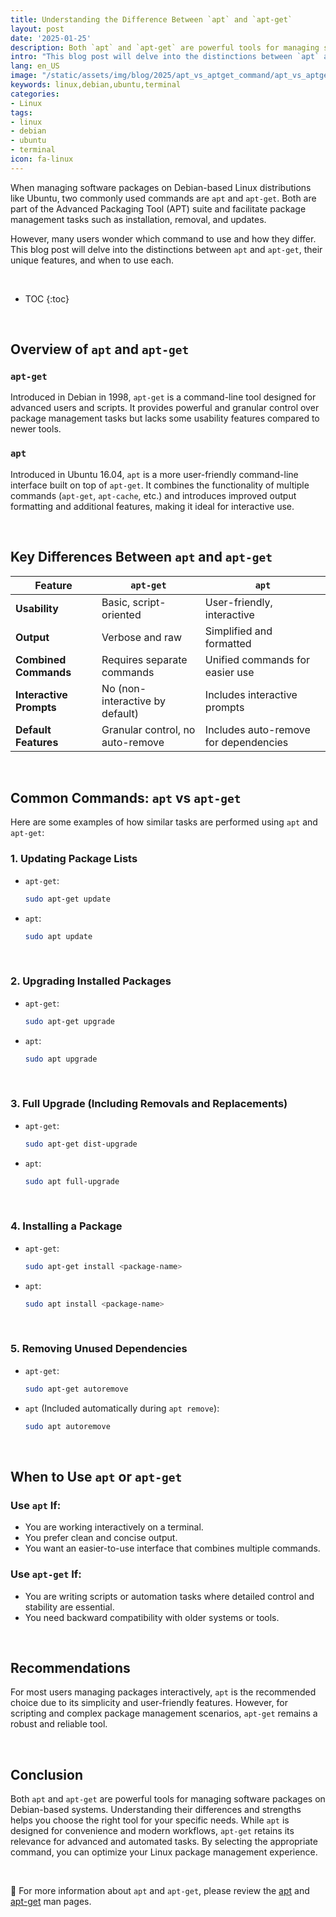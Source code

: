 ```yaml
---
title: Understanding the Difference Between `apt` and `apt-get`
layout: post
date: '2025-01-25'
description: Both `apt` and `apt-get` are powerful tools for managing software packages on Debian-based systems.
intro: "This blog post will delve into the distinctions between `apt` and `apt-get`, their unique features, and when to use each." 
lang: en_US
image: "/static/assets/img/blog/2025/apt_vs_aptget_command/apt_vs_aptget_command.jpg"
keywords: linux,debian,ubuntu,terminal
categories:
- Linux
tags:
- linux
- debian
- ubuntu
- terminal
icon: fa-linux
---
```


When managing software packages on Debian-based Linux distributions like Ubuntu, two commonly used commands are `apt` and `apt-get`. Both are part of the Advanced Packaging Tool (APT) suite and facilitate package management tasks such as installation, removal, and updates. 

However, many users wonder which command to use and how they differ. This blog post will delve into the distinctions between `apt` and `apt-get`, their unique features, and when to use each.

<br>

* TOC 
{:toc}

<br>

## Overview of `apt` and `apt-get`

### `apt-get`
Introduced in Debian in 1998, `apt-get` is a command-line tool designed for advanced users and scripts. It provides powerful and granular control over package management tasks but lacks some usability features compared to newer tools.

### `apt`
Introduced in Ubuntu 16.04, `apt` is a more user-friendly command-line interface built on top of `apt-get`. It combines the functionality of multiple commands (`apt-get`, `apt-cache`, etc.) and introduces improved output formatting and additional features, making it ideal for interactive use.

<br>

## Key Differences Between `apt` and `apt-get`

| Feature                           | `apt-get`                                 | `apt`                                 |
|-----------------------------------|-------------------------------------------|---------------------------------------|
| **Usability**                     | Basic, script-oriented                    | User-friendly, interactive            |
| **Output**                        | Verbose and raw                           | Simplified and formatted              |
| **Combined Commands**             | Requires separate commands                | Unified commands for easier use       |
| **Interactive Prompts**           | No (non-interactive by default)           | Includes interactive prompts          |
| **Default Features**              | Granular control, no auto-remove          | Includes auto-remove for dependencies |

<br>

## Common Commands: `apt` vs `apt-get`

Here are some examples of how similar tasks are performed using `apt` and `apt-get`:

### 1. **Updating Package Lists**
   - `apt-get`:
     ```bash
     sudo apt-get update
     ```
   - `apt`:
     ```bash
     sudo apt update
     ```

<br>

### 2. **Upgrading Installed Packages**
   - `apt-get`:
     ```bash
     sudo apt-get upgrade
     ```
   - `apt`:
     ```bash
     sudo apt upgrade
     ```

<br>

### 3. **Full Upgrade (Including Removals and Replacements)**
   - `apt-get`:
     ```bash
     sudo apt-get dist-upgrade
     ```
   - `apt`:
     ```bash
     sudo apt full-upgrade
     ```

<br>

### 4. **Installing a Package**
   - `apt-get`:
     ```bash
     sudo apt-get install <package-name>
     ```
   - `apt`:
     ```bash
     sudo apt install <package-name>
     ```

<br>

### 5. **Removing Unused Dependencies**
   - `apt-get`:
     ```bash
     sudo apt-get autoremove
     ```
   - `apt` (Included automatically during `apt remove`):
     ```bash
     sudo apt autoremove
     ```

<br>

## When to Use `apt` or `apt-get`

### Use `apt` If:
- You are working interactively on a terminal.
- You prefer clean and concise output.
- You want an easier-to-use interface that combines multiple commands.

### Use `apt-get` If:
- You are writing scripts or automation tasks where detailed control and stability are essential.
- You need backward compatibility with older systems or tools.

<br>

## Recommendations

For most users managing packages interactively, `apt` is the recommended choice due to its simplicity and user-friendly features. However, for scripting and complex package management scenarios, `apt-get` remains a robust and reliable tool.

<br>

## Conclusion

Both `apt` and `apt-get` are powerful tools for managing software packages on Debian-based systems. Understanding their differences and strengths helps you choose the right tool for your specific needs. While `apt` is designed for convenience and modern workflows, `apt-get` retains its relevance for advanced and automated tasks. By selecting the appropriate command, you can optimize your Linux package management experience.

<br>

📝 For more information about `apt` and `apt-get`, please review the [apt](https://linux.die.net/man/8/apt) and [apt-get](https://linux.die.net/man/8/apt-get) man pages.
